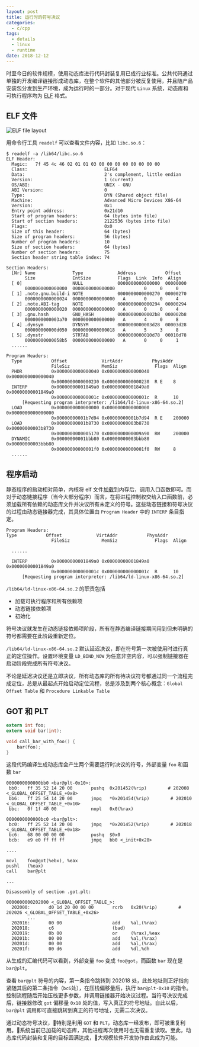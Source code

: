 ```yaml
---
layout: post
title: 运行时的符号决议
categories:
  - c/cpp
tags:
  - details
  - linux
  - runtime
date: 2018-12-12
---
```


时至今日的软件规模，使用动态库进行代码封装复用已成行业标准。公共代码通过单独的开发编译链接形成动态库，在整个软件的其他部分被反复使用，并且随产品安装包分发到生产环境，成为运行时的一部分。对于现代 `Linux` 系统，动态库和可执行程序均为 [ELF](http://en.wikipedia.org/wiki/Executable_and_Linkable_Format) 格式。

## ELF 文件
![ELF file layout](https://upload.wikimedia.org/wikipedia/commons/thumb/7/77/Elf-layout--en.svg/800px-Elf-layout--en.svg.png?1544616256637)

用命令行工具 `readelf` 可以查看文件内容，比如 `libc.so.6`：
``` shell
$ readelf -a /lib64/libc.so.6
ELF Header:
  Magic:   7f 45 4c 46 02 01 01 03 00 00 00 00 00 00 00 00
  Class:                             ELF64
  Data:                              2's complement, little endian
  Version:                           1 (current)
  OS/ABI:                            UNIX - GNU
  ABI Version:                       0
  Type:                              DYN (Shared object file)
  Machine:                           Advanced Micro Devices X86-64
  Version:                           0x1
  Entry point address:               0x21d10
  Start of program headers:          64 (bytes into file)
  Start of section headers:          2122536 (bytes into file)
  Flags:                             0x0
  Size of this header:               64 (bytes)
  Size of program headers:           56 (bytes)
  Number of program headers:         10
  Size of section headers:           64 (bytes)
  Number of section headers:         75
  Section header string table index: 74

Section Headers:
  [Nr] Name              Type             Address           Offset
       Size              EntSize          Flags  Link  Info  Align
  [ 0]                   NULL             0000000000000000  00000000
       0000000000000000  0000000000000000           0     0     0
  [ 1] .note.gnu.build-i NOTE             0000000000000270  00000270
       0000000000000024  0000000000000000   A       0     0     4
  [ 2] .note.ABI-tag     NOTE             0000000000000294  00000294
       0000000000000020  0000000000000000   A       0     0     4
  [ 3] .gnu.hash         GNU_HASH         00000000000002b8  000002b8
       0000000000003a70  0000000000000000   A       4     0     8
  [ 4] .dynsym           DYNSYM           0000000000003d28  00003d28
       000000000000d050  0000000000000018   A       5     3     8
  [ 5] .dynstr           STRTAB           0000000000010d78  00010d78
       00000000000058b5  0000000000000000   A       0     0     1
  ......

Program Headers:
  Type           Offset             VirtAddr           PhysAddr
                 FileSiz            MemSiz              Flags  Align
  PHDR           0x0000000000000040 0x0000000000000040 0x0000000000000040
                 0x0000000000000230 0x0000000000000230  R E    8
  INTERP         0x00000000001849a0 0x00000000001849a0 0x00000000001849a0
                 0x000000000000001c 0x000000000000001c  R      10
      [Requesting program interpreter: /lib64/ld-linux-x86-64.so.2]
  LOAD           0x0000000000000000 0x0000000000000000 0x0000000000000000
                 0x00000000001b7d94 0x00000000001b7d94  R E    200000
  LOAD           0x00000000001b8730 0x00000000003b8730 0x00000000003b8730
                 0x0000000000005170 0x0000000000009a90  RW     200000
  DYNAMIC        0x00000000001bbb80 0x00000000003bbb80 0x00000000003bbb80
                 0x00000000000001f0 0x00000000000001f0  RW     8
  ......
```

## 程序启动
静态程序的启动相对简单，内核将 elf 文件[加载](https://lwn.net/Articles/631631/)到内存后，调用入口函数即可。而对于动态链接程序（当今大部分程序）而言，在将进程控制权交给入口函数前，必须加载所有依赖的动态库文件并决议所有未定义的符号。这些动态链接和符号决议的过程由动态链接器完成，其具体位置由 `Program Header` 中的 `INTERP` 条目指定。
``` shell
Program Headers:
Type           Offset             VirtAddr           PhysAddr
                 FileSiz            MemSiz              Flags  Align

  ......

  INTERP         0x00000000001849a0 0x00000000001849a0 0x00000000001849a0
                 0x000000000000001c 0x000000000000001c  R      10
      [Requesting program interpreter: /lib64/ld-linux-x86-64.so.2]
```
`/lib64/ld-linux-x86-64.so.2` 的职责包括
* 加载可执行程序和所有依赖项
* 动态链接依赖项
* 初始化

符号决议就发生在动态链接依赖项阶段，所有在静态编译链接期间用到但未明确的符号都需要在此阶段重新定位。

`/lib64/ld-linux-x86-64.so.2` 默认延迟决议，即在符号第一次被使用时进行真正的定位操作。设置环境变量 `LD_BIND_NOW` 为任意非空内容，可以强制链接器在启动阶段完成所有符号决议。

不论是延迟决议还是立即决议，所有动态库的所有待决议符号都通过同一个流程完成定位，总是从最起点开始启动定位流程，总是涉及到两个核心概念：`Global Offset Table` 和 `Procedure Linkable Table`

## GOT 和 PLT

``` c
extern int foo;
extern void bar(int);

void call_bar_with_foo() {
    bar(foo);
}
```

这段代码编译生成动态库会产生两个需要运行时决议的符号，外部变量 `foo` 和函数 `bar`

``` disassembly
0000000000000bb0 <bar@plt-0x10>:
 bb0:   ff 35 52 14 20 00       pushq  0x201452(%rip)        # 202008 <_GLOBAL_OFFSET_TABLE_+0x8>
 bb6:   ff 25 54 14 20 00       jmpq   *0x201454(%rip)        # 202010 <_GLOBAL_OFFSET_TABLE_+0x10>
 bbc:   0f 1f 40 00             nopl   0x0(%rax)

0000000000000bc0 <bar@plt>:
 bc0:   ff 25 52 14 20 00       jmpq   *0x201452(%rip)        # 202018 <_GLOBAL_OFFSET_TABLE_+0x18>
 bc6:   68 00 00 00 00          pushq  $0x0
 bcb:   e9 e0 ff ff ff          jmpq   bb0 <_init+0x28>

....

movl    foo@got(%ebx), %eax
pushl   (%eax)
call    bar@plt

...

Disassembly of section .got.plt:

0000000000202000 <_GLOBAL_OFFSET_TABLE_>:
  202000:       d0 1d 20 00 00 00       rcrb   0x20(%rip)        # 202026 <_GLOBAL_OFFSET_TABLE_+0x26>
        ...
  202016:       00 00                   add    %al,(%rax)
  202018:       c6                      (bad)
  202019:       0b 00                   or     (%rax),%eax
  20201b:       00 00                   add    %al,(%rax)
  20201d:       00 00                   add    %al,(%rax)
  20201f:       00 d6                   add    %dl,%dh
```

从生成的汇编代码可以看到，外部变量 `foo` 变成 `foo@got`，而函数 `bar` 现在是 `bar@plt`。

查看 `bar@plt` 符号的内容，第一条指令跳转到 202018 处，此处地址则正好指向紧随其后的第二条指令（`bc6`处），在压栈偏移量后，执行 `bar@plt-0x10` 的指令。控制流程随后开始压栈更多参数，并调用链接器开始决议过程。当符号决议完成后，链接器修改 `got` 偏移量 `0x18` 处的值，写入真正的符号地址。自此以后，`bar@plt` 调用即可直接跳转到真正的符号地址，无需二次决议。

通过动态符号决议，特别是利用 `GOT` 和 `PLT`，动态库一经发布，即可被重复利用。系统当前已加载的动态库，其他进程再次使用时也无需重复读取。至此，动态库代码封装和复用的目标圆满达成，大规模软件开发协作由此成为可能。

